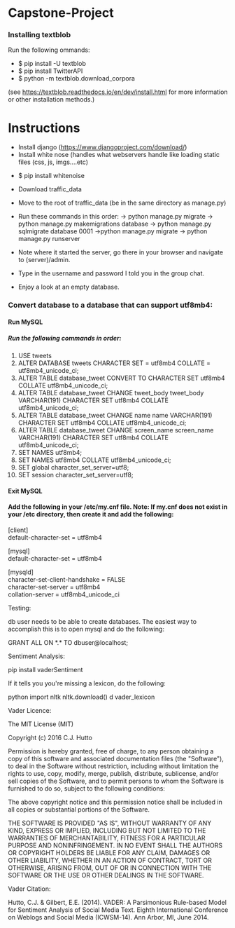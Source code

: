 # Capstone-Project

### Installing textblob

Run the following ommands:
* $ pip install -U textblob
* $ pip install TwitterAPI
* $ python -m textblob.download_corpora

(see https://textblob.readthedocs.io/en/dev/install.html for more information or other installation methods.)

# Instructions
- Install django (https://www.djangoproject.com/download/)
- Install white nose (handles what webservers handle like loading static files (css, js, imgs....etc)
* $ pip install whitenoise
- Download traffic_data
- Move to the root of traffic_data (be in the same directory as manage.py)
- Run these commands in this order:
-> python manage.py migrate
-> python manage.py makemigrations database
-> python manage.py sqlmigrate database 0001
->python manage.py migrate
-> python manage.py runserver

- Note where it started the server, go there in your browser and navigate to (server)/admin.
- Type in the username and password I told you in the group chat.
- Enjoy a look at an empty database.

### Convert database to a database that can support utf8mb4:

#### Run MySQL
##### Run the following commands in order:
1. USE tweets
2. ALTER DATABASE tweets CHARACTER SET = utf8mb4 COLLATE = utf8mb4_unicode_ci;
3. ALTER TABLE database_tweet CONVERT TO CHARACTER SET utf8mb4 COLLATE utf8mb4_unicode_ci;
4. ALTER TABLE database_tweet CHANGE tweet_body tweet_body VARCHAR(191) CHARACTER SET utf8mb4 COLLATE utf8mb4_unicode_ci;
5. ALTER TABLE database_tweet CHANGE name name VARCHAR(191) CHARACTER SET utf8mb4 COLLATE utf8mb4_unicode_ci;
6. ALTER TABLE database_tweet CHANGE screen_name screen_name VARCHAR(191) CHARACTER SET utf8mb4 COLLATE utf8mb4_unicode_ci;
7. SET NAMES utf8mb4;
8. SET NAMES utf8mb4 COLLATE utf8mb4_unicode_ci;
9. SET global character_set_server=utf8;
10. SET session character_set_server=utf8;

#### Exit MySQL

#### Add the following in your /etc/my.cnf file. Note: If my.cnf does not exist in your /etc directory, then create it and add the following:
[client] <br />
default-character-set = utf8mb4

[mysql] <br />
default-character-set = utf8mb4

[mysqld] <br />
character-set-client-handshake = FALSE <br />
character-set-server = utf8mb4 <br />
collation-server = utf8mb4_unicode_ci

Testing:

db user needs to be able to create databases. The easiest way to accomplish this is to open mysql and do the following:

GRANT ALL ON *\.\* TO dbuser@localhost;

Sentiment Analysis:

pip install vaderSentiment

If it tells you you're missing a lexicon, do the following:

python
import nltk
nltk.download()
d
vader_lexicon

Vader Licence:

The MIT License (MIT)

Copyright (c) 2016 C.J. Hutto

Permission is hereby granted, free of charge, to any person obtaining a copy
of this software and associated documentation files (the "Software"), to deal
in the Software without restriction, including without limitation the rights
to use, copy, modify, merge, publish, distribute, sublicense, and/or sell
copies of the Software, and to permit persons to whom the Software is
furnished to do so, subject to the following conditions:

The above copyright notice and this permission notice shall be included in all
copies or substantial portions of the Software.

THE SOFTWARE IS PROVIDED "AS IS", WITHOUT WARRANTY OF ANY KIND, EXPRESS OR
IMPLIED, INCLUDING BUT NOT LIMITED TO THE WARRANTIES OF MERCHANTABILITY,
FITNESS FOR A PARTICULAR PURPOSE AND NONINFRINGEMENT. IN NO EVENT SHALL THE
AUTHORS OR COPYRIGHT HOLDERS BE LIABLE FOR ANY CLAIM, DAMAGES OR OTHER
LIABILITY, WHETHER IN AN ACTION OF CONTRACT, TORT OR OTHERWISE, ARISING FROM,
OUT OF OR IN CONNECTION WITH THE SOFTWARE OR THE USE OR OTHER DEALINGS IN THE
SOFTWARE.

Vader Citation:

Hutto, C.J. & Gilbert, E.E. (2014). VADER: A Parsimonious Rule-based Model for Sentiment Analysis of Social Media Text. Eighth International Conference on Weblogs and Social Media (ICWSM-14). Ann Arbor, MI, June 2014.

